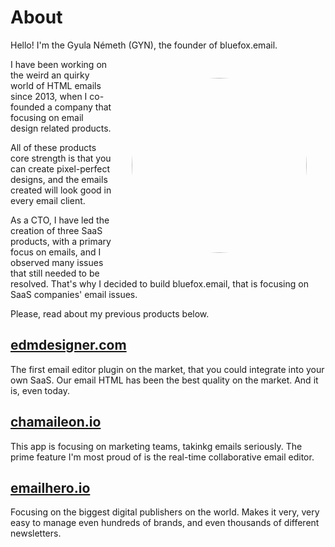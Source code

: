 # About

Hello! I'm the Gyula Németh (GYN), the founder of bluefox.email.

![Me](/assets/me.png)

I have been working on the weird an quirky world of HTML emails since 2013, when I co-founded a company that focusing on email design related products.

All of these products core strength is that you can create pixel-perfect designs, and the emails created will look good in every email client.

As a CTO, I have led the creation of three SaaS products, with a primary focus on emails, and I observed many issues that still needed to be resolved. That's why I decided to build bluefox.email, that is focusing on SaaS companies' email issues.

Please, read about my previous products below.

## [edmdesigner.com](https://edmdesigner.com)
The first email editor plugin on the market, that you could integrate into your own SaaS. Our email HTML has been the best quality on the market. And it is, even today.

## [chamaileon.io](https://chamaileon.io)
This app is focusing on marketing teams, takinkg emails seriously. The prime feature I'm most proud of is the real-time collaborative email editor.

## [emailhero.io](https://emailhero.io)
Focusing on the biggest digital publishers on the world. Makes it very, very easy to manage even hundreds of brands, and even thousands of different newsletters.


<style scoped>
  img {
      border-radius: 50%;
      max-width: 100%;
      width: 280px;

      display: block;
      float: right;

      margin: 30px;
  }

  @media only screen and (max-width: 500px) {
    img {
      float: none;
      width: 512px;
      margin: 0;
    }
  }
</style>
